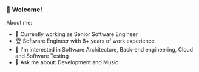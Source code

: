 ### 👋 Welcome!

About me:

- 🔭 Currently working as Senior Software Engineer
- :trophy: Software Engineer with 8+ years of work experience
- :muscle: I'm interested in Software Architecture, Back-end engineering, Cloud and Software Testing
- 💬 Ask me about: Development and Music

